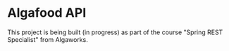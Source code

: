 # Algafood API

This project is being built (in progress) as part of the course "Spring REST Specialist" from Algaworks.
